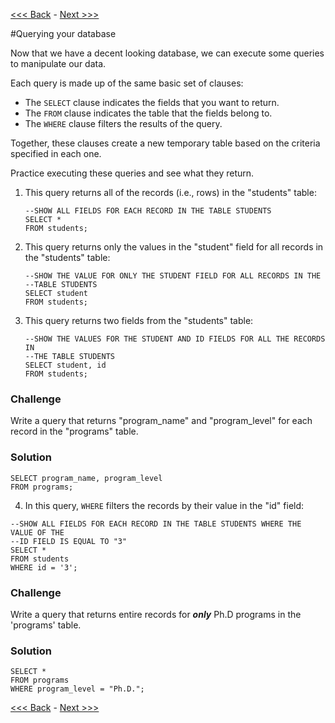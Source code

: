 [<<< Back](https://github.com/GCDigitalFellows/GCDRI_databases/blob/master/sections/5-foreignkeys.md) - [Next >>>](https://github.com/GCDigitalFellows/GCDRI_databases/blob/master/sections/7-innerjoin.md)  

#Querying your database  

Now that we have a decent looking database, we can execute some queries to manipulate our data.  

Each query is made up of the same basic set of clauses:  
- The `SELECT` clause indicates the fields that you want to return.  
- The `FROM` clause indicates the table that the fields belong to.  
- The `WHERE` clause filters the results of the query.  

Together, these clauses create a new temporary table based on the criteria specified in each one.  

Practice executing these queries and see what they return.  

1. This query returns all of the records (i.e., rows) in the "students" table:  
	```
	--SHOW ALL FIELDS FOR EACH RECORD IN THE TABLE STUDENTS
	SELECT *   
	FROM students;
	```  

2. This query returns only the values in the "student" field for all records in the "students" table:  
	```
	--SHOW THE VALUE FOR ONLY THE STUDENT FIELD FOR ALL RECORDS IN THE
	--TABLE STUDENTS
	SELECT student
	FROM students;
	```  

3. This query returns two fields from the "students" table:  
	```
	--SHOW THE VALUES FOR THE STUDENT AND ID FIELDS FOR ALL THE RECORDS IN
	--THE TABLE STUDENTS
	SELECT student, id
	FROM students;
	```  

### Challenge

Write a query that returns "program_name" and "program_level" for each record in the "programs" table.


### Solution

```
SELECT program_name, program_level
FROM programs;
```

4. In this query, `WHERE` filters the records by their value in the "id" field:  

```
--SHOW ALL FIELDS FOR EACH RECORD IN THE TABLE STUDENTS WHERE THE VALUE OF THE
--ID FIELD IS EQUAL TO "3"
SELECT *
FROM students
WHERE id = '3';
```

### Challenge

Write a query that returns entire records for _**only**_ Ph.D programs in the 'programs' table.


### Solution

```
SELECT *
FROM programs
WHERE program_level = "Ph.D.";
```
	
[<<< Back](5-foreignkeys.md) - [Next >>>](7-innerjoin.md)
